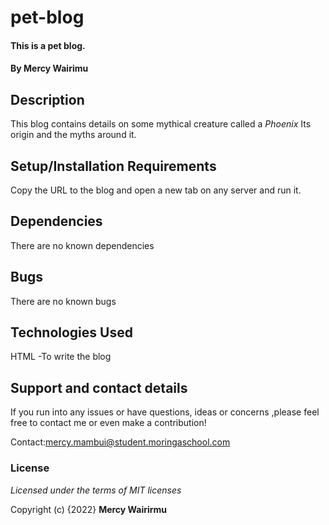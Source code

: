 # pet-blog
#### This is a  pet blog.
#### By **Mercy Wairimu**
## Description
This blog contains details on some mythical creature called a *Phoenix* Its origin and the myths around it.
## Setup/Installation Requirements
Copy the URL to the blog and open a new tab on any server and run it. 
## Dependencies
There are no known dependencies
## Bugs
There are no known bugs
## Technologies Used 
HTML -To write the blog
## Support and contact details
If you run into any issues or have questions, ideas or concerns ,please feel free to contact me or even make a contribution!

Contact:mercy.mambui@student.moringaschool.com
### License
*Licensed under the terms of MIT licenses*

Copyright (c) {2022} **Mercy Wairirmu**
  
